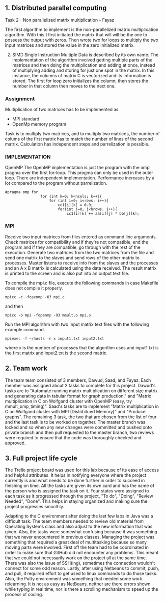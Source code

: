 ## 1. Distributed parallel computing
Task 2 - Non parallelized matrix multiplication - Fayaz

The first algorithm to implement is the non-parallelized matrix multiplication algorithm. With this I first initiated the matrix that will will be the one to possess the output with zeros. Then wrote two for loops to multiply the two input matrices and stored the value in the zero initialized matrix.

2. SIMD
Single Instruction Multiple Data is described by its own name. The implementation of the algorithm involved getting multiple parts of the matrices and then doing the multiplication and adding at once, instead of multiplying adding and storing for just one spot in the matrix. In this instance, the columns of matrix C is vectorized and its information is stored. The first for loop zero initializes the column, then stores the number in that column then moves to the next one. 

### Assignment

Multiplication of two matrices has to be implemented as

* MPI standard
* OpenMp memory program

Task is to multiply two matrices, and to multiply two matrices, the number of colums of the first matrix has to match the number of lines
of the second matrix. Calculation has independent steps and parrelization is possible.

### IMPLEMENTATION

OpenMP 
The OpenMP implementation is just the program with the omp pragma over the first for-loop. This progma can only be used in the outer loop.
There are independent implementation. Performance increases by a lot compared to the program without parrelization. 

```
#pragma omp for  
                for (int k=0; k<ncols; k++){
                    for (int i=0; i<rows; i++){
                        cc1[i][k] = 0.0; 
                        for(int j=0; j<brows; j++){
                            cc1[i][k] += aa[i][j] * bb[j][k];
```


### MPI

Receive two input matrices from files entered as command line arguments.  Check matrices for compatibility and if they're not compatible, end the program and if they are compatible, go through with the rest of the execution. Generate two matrices from the two matrices from the file and send one matrix to the slaves and send rows of the other matrix to processes.  Master listens to receive info from the slaves and the processes and an A x B matrix is calculated using the data received. The result matrix is printed to the screen and is also put into an output text file. 

To compile the mpi.c file, execute the following commands in case Makefile does not compile it properly.

```
mpicc -c -fopenmp -O3 mpi.c
```
and then
```
mpicc -o mpi -fopenmp -O3 mmult.o mpi.o
```

Run the MPI algorithm with two input matrix text files with the following example command.
```
mpiexec -f ~/hosts -n x input1.txt input2.txt
```
where x is the number of processes that the algorithm uses and input1.txt is the first matrix and input2.txt is the second matrix.

## 2. Team work
The team team consisted of 3 members, Dawud, Saad, and Fayaz. Each member was assigned about 2 tasks to complete for this project. Dawud's tasks are to "Automate running  matrix multiplication on different size matrix and generating data in tabular format for graph production." and "Matrix multiplication in C  on Wolfgand cluster with  OpenMP (easy, try mmult_omp_timing)". Saad's tasks are to implement "Matrix multiplication in C  on Wolfgand cluster with MPI (Distribitued Memory)" and "Produce graphs". The remaining 3 task, the two that are chosen from the list of four and the last task is to be worked on together. The master branch was locked and so when any new changes were committed and pushed onto private branch and then pull requested to the master branch, two reviews were required to ensure that the code was thoroughly checked and approved. 

## 3. Full project life cycle
The Trello project board was used for this lab because of its ease of access and helpful attributes. It helps in notifying everyone where the project currently is and what needs to be done further in order to succeed in finishing on time. All the tasks are given its own card and has the name of the person who is assigned the task on it. Four states were assigned to each task as it progressed through the project, "To do", "Doing", "Review Needed", "Done". This helps in staying organized and making sure the project progresses smoothly. 

Adapting to the C environment after doing the last few labs in Java was a difficult task. The team members needed to review old material from Operating Systems class and also adjust to the new information that was given. Also, the tasks were somewhat confusing because it was something that we never encountered in previous classes. Managing the project was something that required a great deal of multitasking because so many moving parts were involved. First off the team had to be coordinated in order to make sure that GitHub did not encounter any problems. This meant that we could not necessarily work on the project all at the same time. There was also the issue of SSH(ing), sometimes the connection wouldn't connect for some odd reason. Lastly, after using Netbeans to commit, push, and pull, it  required effort to get used to linux commands to do those tasks. Also, the Putty environment was something that needed some work relearning. It is not as easy as NetBeans, neither are there errors shown while typing in real time, nor is there a scrolling mechanism to speed up the process of coding.
